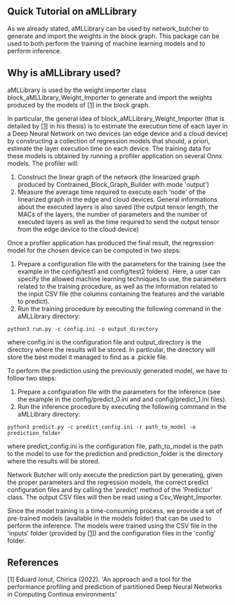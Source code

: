 ## Quick Tutorial on aMLLibrary
As we already stated, aMLLibrary can be used by network_butcher to generate and import the weights in the block graph.
This package can be used to both perform the training of machine learning models and to perform inference.

## Why is aMLLibrary used?

aMLLibrary is used by the weight importer class block_aMLLibrary_Weight_Importer to generate and import the weights
produced by the models of [[1]](#1) in the block graph.

In particular, the general idea of block_aMLLibrary_Weight_Importer (that is detailed by [[1]](#1) in his thesis) is to 
estimate the execution time of each layer in a Deep Neural Network on two devices (an edge device and a cloud device) by 
constructing a collection of regression models that should, a priori, estimate the layer execution time on each device.
The training data for these models is obtained by running a profiler application on several Onnx models.
The profiler will:
1) Construct the linear graph of the network (the linearized graph produced by Contrained_Block_Graph_Builder with mode 
'output')
2) Measure the average time required to execute each 'node' of the linearized graph in the edge and cloud devices. 
General informations about the executed layers is also saved (the output tensor length, the MACs of the layers, the number of 
parameters and the number of executed layers as well as the time required to send the output tensor from the edge device to the 
cloud device)

Once a profiler application has produced the final result, the regression model for the chosen device can be computed in two steps:
1) Prepare a configuration file with the parameters for the training (see the example in the config/test1 and 
config/test2 folders).
Here, a user can specify the allowed machine learning techniques to use, the parameters related to the training procedure,
as well as the information related to the input CSV file (the columns containing the features and the variable to predict).
2) Run the training procedure by executing the following command in the aMLLibrary directory:
```
python3 run.py -c config.ini -o output_directory
```

where config.ini is the configuration file and output_directory is the directory where the results will be stored.
In particular, the directory will store the best model it managed to find as a .pickle file.

To perform the prediction using the previously generated model, we have to follow two steps:
1) Prepare a configuration file with the parameters for the inference (see the example in the config/predict_0.ini and
and config/predict_1.ini files).
2) Run the inference procedure by executing the following command in the aMLLibrary directory:
```
python3 predict.py -c predict_config.ini -r path_to_model -o prediction_folder
```
where predict_config.ini is the configuration file, path_to_model is the path to the model to use for the prediction
and prediction_folder is the directory where the results will be stored.

Network Butcher will only execute the prediction part by generating, given the proper parameters and the regression models,
the correct predict configuration files and by calling the 'predict' method of the 'Predictor' class.
The output CSV files will then be read using a Csv_Weight_Importer.

Since the model training is a time-consuming process, we provide a set of pre-trained models (available in the
models folder) that can be used to perform the inference. The models were trained using the CSV file in the 'inputs' folder
(provided by [[1]](#1)) and the configuration files in the 'config' folder.

## References
<a id="1">[1]</a>
Eduard Ionut, Chirica (2022).
'An approach and a tool for the performance profiling and prediction of partitioned Deep Neural Networks in Computing Continua environments'
